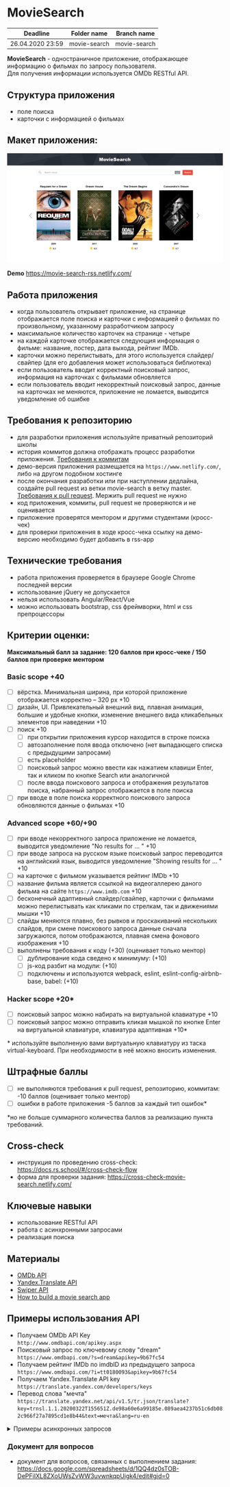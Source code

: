 # MovieSearch

| Deadline         | Folder name | Branch name |
| ---------------- | ----------- | ----------- |
| 26.04.2020 23:59 | movie-search    | movie-search    |


**MovieSearch** - одностраничное приложение, отображающее информацию о фильмах по запросу пользователя.  
Для получения информации используется OMDb RESTful API.

## Структура приложения 
- поле поиска
- карточки с информацией о фильмах

## Макет приложения:

![screenshot](images/movie-search.png)

**Demo** https://movie-search-rss.netlify.com/

## Работа приложения

- когда пользователь открывает приложение, на странице отображается поле поиска и карточки с информацией о фильмах по произвольному, указанному разработчиком запросу
- максимальное количество карточек на странице - четыре
- на каждой карточке отображается следующия информация о фильме: название, постер, дата выхода, рейтинг IMDb. 
- карточки можно перелистывать, для этого используется слайдер/свайпер (для его добавления может использоваться библиотека)
- если пользователь вводит корректный поисковый запрос, информация на карточках с фильмами обновляется
- если пользователь вводит некорректный поисковый запрос, данные на карточках не меняются, приложение не ломается, выводится уведомление об ошибке

## Требования к репозиторию

- для разработки приложения используйте приватный репозиторий школы
- история коммитов должна отображать процесс разработки приложения. [Требования к коммитам](https://docs.rs.school/#/git-convention)
- демо-версия приложения размещается на `https://www.netlify.com/`, либо на другом подобном хостинге
- после окончания разработки или при наступлении дедлайна, создайте pull request из ветки movie-search в ветку master. [Требования к pull request](https://docs.rs.school/#/stage2?id=Описание-pull-request-должно-содержать-следующую-информацию). Мержить pull request не нужно
- код приложения, коммиты, pull request не проверяются и не оценивается
- приложение проверятся ментором и другими студентами (кросс-чек)
- для проверки приложения в ходе кросс-чека ссылку на демо-версию  необходимо будет добавить в rss-app

## Технические требования
- работа приложения проверяется в браузере Google Chrome последней версии
- использование jQuery не допускается
- нельзя использовать Angular/React/Vue 
- можно использовать bootstrap, css фреймворки, html и css препроцессоры

## Критерии оценки:
**Максимальный балл за задание: 120 баллов при кросс-чеке / 150 баллов при проверке ментором**   

### Basic scope +40  
- [ ] вёрстка. Минимальная ширина, при которой приложение отображается корректно – 320 рх +10
- [ ] дизайн, UI. Привлекательный внешний вид, плавная анимация, большие и удобные кнопки, изменение внешнего вида кликабельных элементов при наведении +10
- [ ] поиск +10
  - [ ] при открытии приложения курсор находится в строке поиска
  - [ ] автозаполнение поля ввода отключено (нет выпадающего списка с предыдущими запросами)
  - [ ] есть placeholder 
  - [ ] поисковый запрос можно ввести как нажатием клавиши Enter, так и кликом по кнопке Search или аналогичной
  - [ ] после ввода поискового запроса и отображения результатов поиска, набранный запрос отображается в поле поиска 
- [ ] при вводе в поле поиска корректного поискового запроса обновляются данные о фильмах +10

### Advanced scope +60/+90
- [ ] при вводе некорректного запроса приложение не ломается, выводится уведомление "No results for … " +10
- [ ] при вводе запроса на русском языке поисковый запрос переводится на английский язык, выводится уведомление "Showing results for … " +10
- [ ] на карточке с фильмом указывается рейтинг IMDb +10
- [ ] название фильма является ссылкой на видеогаллерею даного фильма на сайте `https://www.imdb.com` +10
- [ ] бесконечный адаптивный слайдер/свайпер, карточки с фильмами можно перелистывать как кликами по стрелкам, так и движениями мышки +10
- [ ] слайды меняются плавно, без рывков и проскакиваний нескольких слайдов, при смене поискового запроса данные сначала загружаются, потом отображаются, плавная смена фонового изображения +10
- [ ] выполнены требования к коду (+30) (оценивает только ментор)
  - [ ] дублирование кода сведено к минимуму: (+10)
  - [ ] js-код разбит на модули: (+10)
  - [ ] подключены и используются webpack, eslint, eslint-config-airbnb-base, babel: (+10)

### Hacker scope +20*
- [ ] поисковый запрос можно набирать на виртуальной клавиатуре +10
- [ ] поисковый запрос можно отправить кликая мышкой по кнопке Enter на виртуальной клавиатуре, клавиатура адаптивная +10*

\* используйте выполненую вами виртуальную клавиатуру из таска virtual-keyboard. При необходимости в неё можно вносить изменения. 


## Штрафные баллы
- [ ] не выполняются требования к pull request, репозиторию, коммитам: -10 баллов (оценивает только ментор)
- [ ] ошибки в работе приложения -5 баллов за каждый тип ошибок*

\*но не больше суммарного количества баллов за реализацию пункта требований. 

## Cross-check
- инструкция по проведению cross-check: https://docs.rs.school/#/cross-check-flow
- форма для проверки задания: https://cross-check-movie-search.netlify.com/

## Ключевые навыки

- использование RESTful API
- работа с асинхронными запросами
- реализация поиска

## Материалы
- [OMDb API](http://www.omdbapi.com/)
- [Yandex.Translate API](https://tech.yandex.com/translate/)
- [Swiper API](https://swiperjs.com/api/)
- [How to build a movie search app](https://www.freecodecamp.org/news/how-to-build-a-movie-search-app-using-react-hooks-24eb72ddfaf7/)

## Примеры использования API
- Получаем OMDb API Key    
`http://www.omdbapi.com/apikey.aspx`
- Поисковый запрос по ключевому слову "dream"  
`https://www.omdbapi.com/?s=dream&apikey=9b67fc54`
- Получаем рейтинг IMDb по imdbID из предыдущего запроса  
`https://www.omdbapi.com/?i=tt0180093&apikey=9b67fc54`
- Получаем Yandex.Translate API key  
`https://translate.yandex.com/developers/keys`
- Перевод слова "мечта"  
`https://translate.yandex.net/api/v1.5/tr.json/translate?key=trnsl.1.1.20200322T155651Z.de98a60e6a99185e.089aea4237b51c6db082c966f27a7895cd1e8b44&text=мечта&lang=ru-en`

<details> 
  <summary>Примеры асинхронных запросов</summary>

  <p></p>

  JS-код для получения названия фильма (название выводится в консоль)

  - при помощи fetch

 ``` javascript 
  function getMovieTitle() {
  const url = 'https://www.omdbapi.com/?s=dream&apikey=9b67fc54';
  fetch(url)
    .then(res => res.json())
    .then(data => {
      console.log(data.Search[0].Title)
    });
  }
``` 
  - при помощи async/await

 ``` javascript 
  async function getMovieTitle() {
    const url = 'https://www.omdbapi.com/?s=dream&apikey=9b67fc54';
    const res = await fetch(url);
    const data = await res.json();
    console.log(data.Search[0].Title);
  }
``` 

</details> 

### Документ для вопросов
- документ для вопросов, связанных с выполнением задания: https://docs.google.com/spreadsheets/d/1QQ4dz0sTOB-DePFiIXL8ZXoUWsZvWW3uvwnkqpUigk4/edit#gid=0
